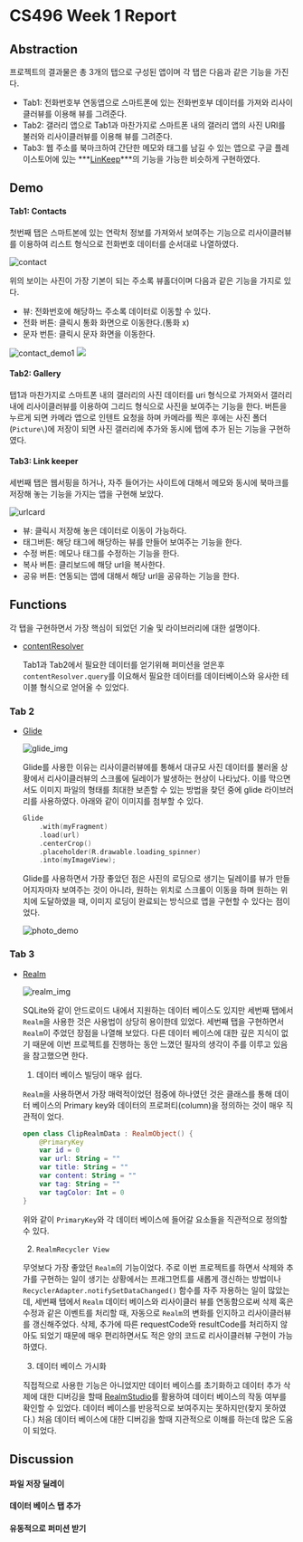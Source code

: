 # CS496 Week 1 Report

## Abstraction

프로젝트의 결과물은 총 3개의 탭으로 구성된 앱이며 각 탭은 다음과 같은 기능을 가진다.

* Tab1: 전화번호부 연동앱으로 스마트폰에 있는 전화번호부 데이터를 가져와 리사이클러뷰를 이용해 뷰를 그려준다.
* Tab2: 갤러리 앱으로 Tab1과 마찬가지로 스마트폰 내의 갤러리 앱의 사진 URI를 불러와 리사이클러뷰를 이용해 뷰를 그려준다.
* Tab3: 웹 주소를 북마크하여 간단한 메모와 태그를 남길 수 있는 앱으로 구글 플레이스토어에 있는 ***[LinKeep](https://play.google.com/store/apps/details?id=com.francescopennella.linkeep)***의 기능을 가능한 비슷하게 구현하였다.



## Demo

#### Tab1: Contacts

첫번째 탭은 스마트본에 있는 연락처 정보를 가져와서 보여주는 기능으로 리사이클러뷰를 이용하여 리스트 형식으로 전화번호 데이터를 순서대로 나열하였다. 

![contact](https://raw.githubusercontent.com/Jaegoomon/cs496_week1/master/demo_source/contact_card.png)

위의 보이는 사진이 가장 기본이 되는 주소록 뷰홀더이며 다음과 같은 기능을 가지로 있다.

* 뷰: 전화번호에 해당하느 주소록 데이터로 이동할 수 있다. 
* 전화 버튼: 클릭시 통화 화면으로 이동한다.(통화 x)
* 문자 번튼: 클릭시 문자 화면을 이동한다.

![contact_demo1](https://raw.githubusercontent.com/Jaegoomon/cs496_week1/master/demo_source/demo1.gif) ![](https://raw.githubusercontent.com/Jaegoomon/cs496_week1/master/demo_source/demo2.gif)



#### Tab2: Gallery

탭1과 마찬가지로 스마트폰 내의 갤러리의 사진 데이터를 uri 형식으로 가져와서 갤러리 내에 리사이클러뷰를 이용하여 그리드 형식으로 사진을 보여주는 기능을 한다. 버튼을 누르게 되면 카메라 앱으로 인텐트 요청을 하며 카메라를 찍은 후에는 사진 폴더(`Picture\`)에  저장이 되면 사진 갤러리에 추가와 동시에 탭에 추가 된는 기능을 구현하였다.



#### Tab3: Link keeper

세번째 탭은 웹서핑을 하거나, 자주 들어가는 사이트에 대해서 메모와 동시에 북마크를 저장해 놓는 기능을 가지는 앱을 구현해 보았다. 

![urlcard](https://raw.githubusercontent.com/Jaegoomon/cs496_week1/master/demo_source/url_card.png)

* 뷰: 클릭시 저장해 놓은 데이터로 이동이 가능하다.
* 태그버튼: 해당 태그에 해당하는 뷰를 만들어 보여주는 기능을 한다.
* 수정 버튼: 메모나 태그를 수정하는 기능을 한다.
* 복사 버튼: 클리보드에 해당 url을 복사한다.
* 공유 버튼: 연동되는 앱에 대해서 해당 url을 공유하는 기능을 한다.



## Functions

각 탭을 구현하면서 가장 핵심이 되었던 기술 및 라이브러리에 대한 설명이다.

* [contentResolver](https://developer.android.com/guide/topics/providers/content-provider-basics?hl=ko)

  Tab1과 Tab2에서 필요한 데이터를 얻기위해 퍼미션을 얻은후 `contentResolver.query`를 이요해서 필요한 데이터를 데이터베이스와 유사한 테이블 형식으로 얻어올 수 있었다.

### Tab 2

* [Glide](https://github.com/bumptech/glide)

  ![glide_img](https://raw.githubusercontent.com/bumptech/glide/master/static/glide_logo.png)

  Glide를 사용한 이유는 리사이클러뷰에를 통해서 대규모 사진 데이터를 불러올 상황에서 리사이클러뷰의 스크롤에 딜레이가 발생하는 현상이 나타났다. 이를 막으면서도 이미지 파일의 형태를 최대한 보존할 수 있는 방법을 찾던 중에 glide 라이브러리를 사용하였다. 아래와 같이 이미지를 첨부할 수 있다.

  ```kotlin
  Glide
      .with(myFragment)
      .load(url)
      .centerCrop()
      .placeholder(R.drawable.loading_spinner)
      .into(myImageView);
  ```

  Glide를 사용하면서 가장 좋았던 점은 사진의 로딩으로 생기는 딜레이를 뷰가 만들어지자마자 보여주는 것이 아니라, 원하는 위치로 스크롤이 이동을 하며 원하는 위치에 도달하였을 때, 이미지 로딩이 완료되는 방식으로 앱을 구현할 수 있다는 점이었다.

  ![photo_demo](https://raw.githubusercontent.com/Jaegoomon/cs496_week1/master/demo_source/report1.gif)


### Tab 3

* [Realm](https://realm.io/kr/)

  ![realm_img](https://avatars1.githubusercontent.com/u/7575099?s=200&v=4)

  SQLite와 같이 안드로이드 내에서 지원하는 데이터 베이스도 있지만 세번째 탭에서 `Realm`을 사용한 것은 사용법이 상당히 용이한데 있었다. 세번째 탭을 구현하면서 `Realm`이 주었던 장점을 나열해 보았다. 다른 데이터 베이스에 대한 깊은 지식이 없기 때문에 이번 프로젝트를 진행하는 동안 느꼈던 필자의 생각이 주를 이루고 있음을 참고했으면 한다.

  

  1. 데이터 베이스 빌딩이 매우 쉽다.

  `Realm`을 사용하면서 가장 매력적이었던 점중에 하나였던 것은 클래스를 통해 데이터 베이스의 Primary key와 데이터의 프로퍼티(column)을 정의하는 것이 매우 직관적이 었다.

  ```kotlin
  open class ClipRealmData : RealmObject() {
      @PrimaryKey
      var id = 0
      var url: String = ""
      var title: String = ""
      var content: String = ""
      var tag: String = ""
      var tagColor: Int = 0
  }
  ```

  위와 같이 `PrimaryKey`와 각 데이터 베이스에 들어갈 요소들을 직관적으로 정의할 수 있다. 

  2. `RealmRecycler View`

  무엇보다 가장 좋았던  `Realm`의 기능이었다. 주로 이번 프로젝트를 하면서 삭제와 추가를 구현하는 일이 생기는 상황에서는 프래그먼트를 새롭게 갱신하는 방법이나 `RecyclerAdapter.notifySetDataChanged()` 함수를 자주 자용하는 일이 많았는데, 세번째 탭에서 `Realm` 데이터 베이스와 리사이클러 뷰를 연동함으로써 삭제 혹은 수정과 같은 이벤트를 처리할 때, 자동으로 `Realm`의 변화를 인지하고 리사이클러뷰를 갱신해주었다. 삭제, 추가에 따른 requestCode와 resultCode를 처리하지 않아도 되었기 때문에 매우 편리하면서도 적은 양의 코드로 리사이클러뷰 구현이 가능하였다.

  3. 데이터 베이스 가시화

  직접적으로 사용한 기능은 아니었지만 데이터 베이스를 초기화하고 데이터 추가 삭제에 대한 디버깅을 할때 [RealmStudio](https://docs.realm.io/sync/realm-studio)를 활용하여 데이터 베이스의 작동 여부를 확인할 수 있었다. 데이터 베이스를 반응적으로 보여주지는 못하지만(찾지 못하였다.) 처음 데이터 베이스에 대한 디버깅을 할때 지관적으로 이해를 하는데 많은 도움이 되었다.

  

## Discussion

#### 파일 저장 딜레이



#### 데이터 베이스 탭 추가



#### 유동적으로 퍼미션 받기









